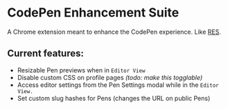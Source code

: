 # CodePen Enhancement Suite

A Chrome extension meant to enhance the CodePen experience. Like [RES](https://github.com/honestbleeps/Reddit-Enhancement-Suite).

## Current features:
* Resizable Pen previews when in `Editor View`
* Disable custom CSS on profile pages _(todo: make this togglable)_
* Access editor settings from the Pen Settings modal while in the `Editor View.`
* Set custom slug hashes for Pens (changes the URL on public Pens)